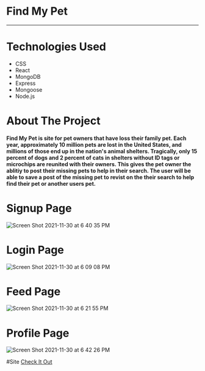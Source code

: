 # Find My Pet
***

# Technologies Used
- CSS
- React
- MongoDB
- Express
- Mongoose
- Node.js


# About The Project
#### Find My Pet is site for pet owners that have loss their family pet. Each year, approximately 10 million pets are lost in the United States, and millions of those end up in the nation's animal shelters. Tragically, only 15 percent of dogs and 2 percent of cats in shelters without ID tags or microchips are reunited with their owners. This gives the pet owner the ablitiy to post their missing pets to help in their search. The user will be able to save a post of the missing pet to revist on the their search to help find their pet or another users pet. 

# Signup Page
![Screen Shot 2021-11-30 at 6 40 35 PM](https://user-images.githubusercontent.com/89040369/144145500-1da32fcc-db9d-4924-9e28-095d92c6c6b3.png)

# Login Page
![Screen Shot 2021-11-30 at 6 09 08 PM](https://user-images.githubusercontent.com/89040369/144145529-2cc423d9-f550-4f0d-b7ee-dbe29445d982.png)

# Feed Page
![Screen Shot 2021-11-30 at 6 21 55 PM](https://user-images.githubusercontent.com/89040369/144145560-11f2f473-2e42-4e22-bf0b-c73d98cd8bd4.png)

# Profile Page
![Screen Shot 2021-11-30 at 6 42 26 PM](https://user-images.githubusercontent.com/89040369/144145673-a2850a12-de9b-4255-a723-fcd9e0950bbe.png)

#Site
[Check It Out](https://git.heroku.com/adoptapetanywhere.git)
